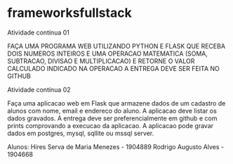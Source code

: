 # frameworksfullstack

Atividade contínua 01

FAÇA UMA PROGRAMA WEB UTILIZANDO PYTHON E FLASK
QUE RECEBA DOIS NUMEROS INTEIROS E UMA OPERACAO
MATEMATICA (SOMA, SUBTRACAO, DIVISAO E MULTIPLICACAO)
 E RETORNE O VALOR CALCULADO INDICADO NA OPERACAO
A ENTREGA DEVE SER FEITA NO GITHUB

Atividade contínua 02

Faça uma aplicacao web em Flask que armazene dados de um cadastro de alunos com nome, email e endereco do aluno. A aplicacao deve listar os dados gravados.
A entrega deve ser preferencialmente em github e com prints comprovando a execucao da aplicacao.
A aplicacao pode gravar dados em postgres, mysql, sqllite ou mssql server.


Alunos: Hires Serva de Maria Menezes - 1904889 Rodrigo Augusto Alves - 1904668
